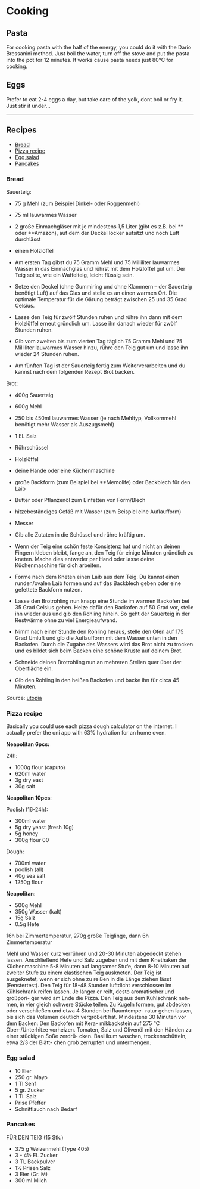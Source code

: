 # Cooking

## Pasta

For cooking pasta with the half of the energy, you could do it with the Dario Bressanini method. Just boil the water, turn off the stove and put the pasta into the pot for 12 minutes. It works cause pasta needs just 80°C for cooking.

## Eggs

Prefer to eat 2-4 eggs a day, but take care of the yolk, dont boil or fry it. Just stir it under...

---
## Recipes

- [Bread](#Bread)
- [Pizza recipe](#Pizza%20recipe)
- [Egg salad](#Egg%20salad)
- [Pancakes](#Pancakes)
### Bread

Sauerteig:

 - 75 g Mehl (zum Beispiel Dinkel- oder Roggenmehl)
 - 75 ml lauwarmes Wasser
 - 2 große Einmachgläser mit je mindestens 1,5 Liter (gibt es z.B. bei ** oder
   **Amazon), auf dem der Deckel locker aufsitzt und noch Luft durchlässt
 - einen Holzlöffel


 - Am ersten Tag gibst du 75 Gramm Mehl und 75 Milliliter lauwarmes Wasser in
   das Einmachglas und rührst mit dem Holzlöffel gut um. Der Teig sollte, wie
   ein Waffelteig, leicht flüssig sein.
 - Setze den Deckel (ohne Gummiring und ohne Klammern – der Sauerteig benötigt
   Luft) auf das Glas und stelle es an einen warmen Ort. Die optimale Temperatur
   für die Gärung beträgt zwischen 25 und 35 Grad Celsius.
 - Lasse den Teig für zwölf Stunden ruhen und rühre ihn dann mit dem Holzlöffel
   erneut gründlich um. Lasse ihn danach wieder für zwölf Stunden ruhen.
 - Gib vom zweiten bis zum vierten Tag täglich 75 Gramm Mehl und 75 Milliliter
   lauwarmes Wasser hinzu, rühre den Teig gut um und lasse ihn wieder 24 Stunden
   ruhen.
 - Am fünften Tag ist der Sauerteig fertig zum Weiterverarbeiten und du kannst
   nach dem folgenden Rezept Brot backen.

Brot:

 - 400g Sauerteig
 - 600g Mehl
 - 250 bis 450ml lauwarmes Wasser (je nach Mehltyp, Vollkornmehl benötigt mehr Wasser als Auszugsmehl)
 - 1 EL Salz
 - Rührschüssel
 - Holzlöffel
 - deine Hände oder eine Küchenmaschine
 - große Backform (zum Beispiel bei **Memolife) oder Backblech für den Laib
 - Butter oder Pflanzenöl zum Einfetten von Form/Blech
 - hitzebeständiges Gefäß mit Wasser (zum Beispiel eine Auflaufform)
 - Messer


 - Gib alle Zutaten in die Schüssel und rühre kräftig um.
 - Wenn der Teig eine schön feste Konsistenz hat und nicht an deinen Fingern
   kleben bleibt, fange an, den Teig für einige Minuten gründlich zu kneten.
   Mache dies entweder per Hand oder lasse deine Küchenmaschine für dich
   arbeiten.
 - Forme nach dem Kneten einen Laib aus dem Teig. Du kannst einen runden/ovalen
   Laib formen und auf das Backblech geben oder eine gefettete Backform nutzen.
 - Lasse den Brotrohling nun knapp eine Stunde im warmen Backofen bei 35 Grad
   Celsius gehen. Heize dafür den Backofen auf 50 Grad vor, stelle ihn wieder
   aus und gib den Rohling hinein. So geht der Sauerteig in der Restwärme ohne
   zu viel Energieaufwand.
 - Nimm nach einer Stunde den Rohling heraus, stelle den Ofen auf 175 Grad
   Umluft und gib die Auflaufform mit dem Wasser unten in den Backofen. Durch
   die Zugabe des Wassers wird das Brot nicht zu trocken und es bildet sich beim
   Backen eine schöne Kruste auf deinem Brot.
 - Schneide deinen Brotrohling nun an mehreren Stellen quer über der Oberfläche
   ein.
 - Gib den Rohling in den heißen Backofen und backe ihn für circa 45 Minuten.

Source: [utopia](https://utopia.de/ratgeber/sauerteig-ansetzen-gesundes-brot-aus-eigener-herstellung/)

### Pizza recipe

Basically you could use each pizza dough calculator on the internet. I actually prefer the oni app with 63% hydration for an home oven. 

**Neapolitan 6pcs:**

24h:
- 1000g flour (caputo)
- 620ml water
- 3g dry east
- 30g salt

**Neapolitan 10pcs**:

Poolish (16-24h):
  - 300ml water
  - 5g dry yeast (fresh 10g)
  - 5g honey
  - 300g flour 00

Dough:
  - 700ml water
  - poolish (all)
  - 40g sea salt
  - 1250g flour

**Neapolitan**:
  - 500g Mehl
  - 350g Wasser (kalt)
  - 15g Salz
  - 0.5g Hefe

16h bei Zimmertemperatur, 270g große Teiglinge, dann 6h Zimmertemperatur

Mehl und Wasser kurz verrühren und 20-30 Minuten abgedeckt stehen lassen.
Anschließend Hefe und Salz zugeben und mit dem Knethaken der Küchenmaschine 5-8
Minuten auf langsamer Stufe, dann 8-10 Minuten auf zweiter Stufe zu einem
elastischen Teig auskneten. Der Teig ist ausgeknetet, wenn er sich ohne zu
reißen in die Länge ziehen lässt (Fenstertest).  Den Teig für 18-48 Stunden
luftdicht verschlossen im Kühlschrank reifen lassen. Je länger er reift, desto
aromatischer und großpori- ger wird am Ende die Pizza. Den Teig aus dem
Kühlschrank neh- men, in vier gleich schwere Stücke teilen. Zu Kugeln formen,
gut abdecken oder verschließen und etwa 4 Stunden bei Raumtempe- ratur gehen
lassen, bis sich das Volumen deutlich vergrößert hat.  Mindestens 30 Minuten vor
dem Backen: Den Backofen mit Kera- mikbackstein auf 275 °C Ober-/Unterhitze
vorheizen. Tomaten, Salz und Olivenöl mit den Händen zu einer stückigen Soße
zerdrü- cken. Basilikum waschen, trockenschütteln, etwa 2/3 der Blätt- chen grob
zerrupfen und untermengen.

### Egg salad

 - 10 Eier
 - 250 gr. Mayo
 - 1 Tl Senf
 - 5 gr. Zucker
 - 1 Tl. Salz
 - Prise Pfeffer
 - Schnittlauch nach Bedarf

### Pancakes

FÜR DEN TEIG (15 Stk.)
- 375 g Weizenmehl (Type 405)
- 3 - 4½ EL Zucker
- 3 TL Backpulver
- 1½ Prisen Salz
- 3 Eier (Gr. M)
- 300 ml Milch







